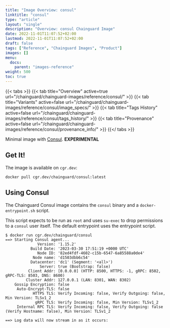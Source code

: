 ```yaml
---
title: "Image Overview: consul"
linktitle: "consul"
type: "article"
layout: "single"
description: "Overview: consul Chainguard Image"
date: 2022-11-01T11:07:52+02:00
lastmod: 2022-11-01T11:07:52+02:00
draft: false
tags: ["Reference", "Chainguard Images", "Product"]
images: []
menu:
  docs:
    parent: "images-reference"
weight: 500
toc: true
---
```


{{< tabs >}}
{{< tab title="Overview" active=true url="/chainguard/chainguard-images/reference/consul/" >}}
{{< tab title="Variants" active=false url="/chainguard/chainguard-images/reference/consul/image_specs/" >}}
{{< tab title="Tags History" active=false url="/chainguard/chainguard-images/reference/consul/tags_history/" >}}
{{< tab title="Provenance" active=false url="/chainguard/chainguard-images/reference/consul/provenance_info/" >}}
{{</ tabs >}}



<!--overview:start-->
Minimal image with [Consul](https://www.consul.io/). **EXPERIMENTAL**
<!--overview:end-->

<!--getting:start-->
## Get It!
The image is available on `cgr.dev`:

```
docker pull cgr.dev/chainguard/consul:latest
```
<!--getting:end-->

<!--body:start-->
## Using Consul

The Chainguard Consul image contains the `consul` binary and a `docker-entrypoint.sh` script.

This script expects to be run as `root` and uses `su-exec` to drop permissions to a `consul` user itself.
The default entrypoint uses the entrypoint script.


```shell
$ docker run cgr.dev/chainguard/consul
==> Starting Consul agent...
              Version: '1.15.2'
           Build Date: '2023-03-30 17:51:19 +0000 UTC'
              Node ID: '82ed4fdf-4602-c15b-6547-6a85588a0de4'
            Node name: 'd1503dbb6c54'
           Datacenter: 'dc1' (Segment: '<all>')
               Server: true (Bootstrap: false)
          Client Addr: [0.0.0.0] (HTTP: 8500, HTTPS: -1, gRPC: 8502, gRPC-TLS: 8503, DNS: 8600)
         Cluster Addr: 127.0.0.1 (LAN: 8301, WAN: 8302)
    Gossip Encryption: false
     Auto-Encrypt-TLS: false
            HTTPS TLS: Verify Incoming: false, Verify Outgoing: false, Min Version: TLSv1_2
             gRPC TLS: Verify Incoming: false, Min Version: TLSv1_2
     Internal RPC TLS: Verify Incoming: false, Verify Outgoing: false (Verify Hostname: false), Min Version: TLSv1_2

==> Log data will now stream in as it occurs:
```
<!--body:end-->

